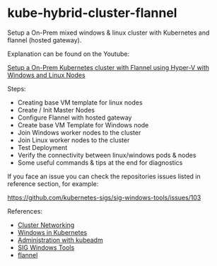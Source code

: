 # kube-hybrid-cluster-flannel
Setup a On-Prem mixed windows & linux cluster with Kubernetes and flannel (hosted gateway).

Explanation can be found on the Youtube: 

[Setup a On-Prem Kubernetes cluster with Flannel using Hyper-V with Windows and Linux Nodes](https://www.youtube.com/watch?v=sN3nCMhQgKI)

Steps:
- Creating base VM template for linux nodes
- Create / Init Master Nodes
- Configure Flannel with hosted gateway
- Create base VM Template for Windows node
- Join Windows worker nodes to the cluster
- Join Linux worker nodes to the cluster
- Test Deployment
- Verify the connectivity between linux/windows pods & nodes
- Some useful commands & tips at the end for diagnostics

If you face an issue you can check the repositories issues listed in reference section, for example:

https://github.com/kubernetes-sigs/sig-windows-tools/issues/103


References:

- [Cluster Networking](https://kubernetes.io/docs/concepts/cluster-administration/networking/#flannel)
- [Windows in Kubernetes](https://kubernetes.io/docs/setup/production-environment/windows/)
- [Administration with kubeadm](https://kubernetes.io/docs/tasks/administer-cluster/kubeadm/)
- [SIG Windows Tools](https://github.com/kubernetes-sigs/sig-windows-tools)
- [flannel](https://github.com/flannel-io/flannel)